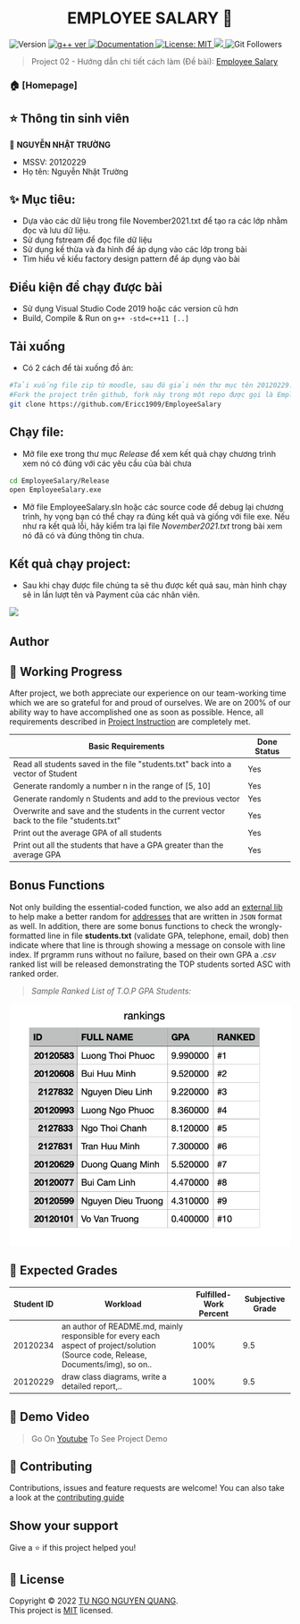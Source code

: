 <h1 align="center"> EMPLOYEE SALARY 👋</h1>
<p>
  <img alt="Version" src="https://img.shields.io/badge/version-v1.0.0-blue.svg?cacheSeconds=2592000" />
  <a href="https://gcc.gnu.org/projects/cxx-status.html" target="_blank">
    <img alt="g++ ver" src="https://img.shields.io/badge/g%2B%2B---std%3Dc%2B%2B11-blue" />
  </a>
  <a href="https://github.com/SmilinOwls/MockStudentDataGenerator#readme" target="_blank">
    <img alt="Documentation" src="https://img.shields.io/badge/documentation-yes-brightgreen.svg" />
  </a>
  <a href="https://github.com/SmilinOwls/MockStudentDataGenerator/blob/master/LICENSE" target="_blank">
    <img alt="License: MIT" src="https://img.shields.io/badge/license-MIT-green" />
  </a>
  <a href="https://visualstudio.microsoft.com/downloads/">
    <img alth="IDE: Visual Studio Code 2019" src = "https://img.shields.io/badge/IDE-VS%20Code%202019-ff69b4"/>  
  </a>
  <img alt="Git Followers" src ="https://img.shields.io/github/followers/SmilinOwls?style=social"/>
</p>

> Project 02 - Hướng dẫn chi tiết cách làm (Đề bài): [Employee Salary](https://tdquang7.notion.site/Project-Emloyee-payment-78ac0241bfea4e07b502020b0c20de86) 
 

### 🏠 [Homepage]

## ⭐️ Thông tin sinh viên
👤 **NGUYỄN NHẬT TRƯỜNG**

* MSSV: 20120229
* Họ tên: Nguyễn Nhật Trường


## ✨ Mục tiêu:

-	Dựa vào các dữ liệu trong file November2021.txt để tạo ra các lớp nhằm đọc và lưu dữ liệu.
-	Sử dụng fstream để đọc file dữ liệu
-	Sử dụng kế thừa và đa hình để áp dụng vào các lớp trong bài
-	Tìm hiểu về kiểu factory design pattern để áp dụng vào bài

## Điều kiện để chạy được bài

- Sử dụng Visual Studio Code 2019 hoặc các version cũ hơn
- Build, Compile & Run on `g++ -std=c++11 [..]`

## Tải xuống

- Có 2 cách để tài xuống đồ án:
```sh
#Tải xuống file zip từ moodle, sau đó giải nén thư mục tên 20120229.
#Fork the project trên github, fork này trong một repo được gọi là EmployeeSalary
git clone https://github.com/Ericc1909/EmployeeSalary
```

## Chạy file:

- Mở file exe trong thư mục *Release* để xem kết quả chạy chương trình xem nó có đúng với các yêu cầu của bài chưa
```sh
cd EmployeeSalary/Release
open EmployeeSalary.exe
```
- Mở file EmployeeSalary.sln hoặc các source code để debug lại chương trình, hy vọng bạn có thể chạy ra đúng kết quả và giống với file exe. Nếu như ra kết quả lỗi, hãy kiểm tra lại file *November2021.txt* trong bài xem nó đã có và đúng thông tin chưa.

## Kết quả chạy project:

- Sau khi chạy được file chúng ta sẽ thu được kết quả sau, màn hình chạy sẽ in lần lượt tên và Payment của các nhân viên.
<img src="https://imgur.com/a/J5MKZA6">

      
## Author


## 📅 Working Progress

After project, we both appreciate our experience on our team-working time which we are so grateful for and proud of ourselves. We are on 200% of our ability way to have accomplished one as soon as possible. Hence, all requirements described in [Project Instruction](https://tdquang7.notion.site/Project-Mock-data-generator-1-7c70a1a81b724049bd82ede839e2ff24) are completely met.

|Basic Requirements|Done Status|
|------------------|-----------|
|Read all students saved in the file "students.txt" back into a vector of Student|Yes|
|Generate randomly a number n in the range of [5, 10]|Yes|
|Generate randomly n Students and add to the previous vector|Yes|
|Overwrite and save and the students in the current vector back to the file "students.txt"|Yes|
|Print out the average GPA of all students|Yes|
|Print out all the students that have a GPA greater than the average GPA|Yes|

## Bonus Functions

 Not only building the essential-coded function, we also add an [external lib]( https://github.com/SmilinOwls/MockStudentDataGenerator/blob/master/MockStudentDataGenerator/json.hpp "nlogmann/json.hpp") to help make a better random for [addresses](https://github.com/SmilinOwls/MockStudentDataGenerator/blob/master/MockStudentDataGenerator/address.json "address") that are written in `JSON` format as well. In addition, there are some bonus functions to check the wrongly-formatted line in file **students.txt** (validate GPA, telephone, email, dob) then indicate where that line is through showing a message on console with line index. If prgramm runs without no failure, based on their own GPA a <i> .csv </i> ranked list will be released demonstrating the TOP students sorted ASC with ranked order. 
 
> *Sample Ranked List of T.O.P GPA Students:*
<div align='center'> <img alt='ranking' src="https://github.com/SmilinOwls/MockStudentDataGenerator/blob/master/Documents/img/rankings.png"/> </div>

## 💯 Expected Grades

|Student ID| Workload |  Fulfilled-Work Percent | Subjective Grade |
|----------|----------|-------------------------|------------------|
|20120234  | an author of README.md, mainly responsible for every each aspect of project/solution (Source code, Release, Documents/img), so on..  |       100%          |          9.5        |
|20120229  |  draw class diagrams, write a detailed report,..        |               100%          |         9.5         |

## 🎥 Demo Video 

> Go On [Youtube](https://youtu.be/iEfHOloqtRg) To See Project Demo
## 🤝 Contributing

Contributions, issues and feature requests are welcome! You can also take a look at the [contributing guide](https://github.com/SmilinOwls/MockStudentDataGenerator/blob/master/CONTRIBUTING.md)

## Show your support

Give a ⭐️ if this project helped you!

## 📝 License

Copyright © 2022 [TU NGO NGUYEN QUANG](https://github.com/SmilinOwls).<br />
This project is [MIT](https://github.com/SmilinOwls/MockStudentDataGenerator/blob/master/LICENSE) licensed.
